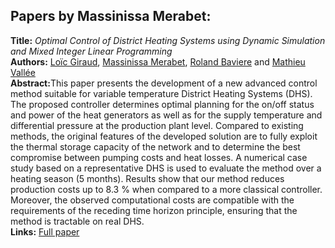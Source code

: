 <h2>Papers by Massinissa Merabet:</h2>
<p>
<b>Title:</b> <i> Optimal Control of District Heating Systems using Dynamic Simulation and Mixed Integer Linear Programming </i> <br />
<b>Authors:</b> <a href="../authors/author_87.html">Loïc Giraud</a>, <a href="../authors/author_178.html">Massinissa Merabet</a>, <a href="../authors/author_20.html">Roland Baviere</a> and <a href="../authors/author_285.html">Mathieu Vallée</a><br />
<b>Abstract:</b>This paper presents the development of a new advanced control method suitable for variable temperature District Heating Systems (DHS). The proposed controller determines optimal planning for the on/off status and power of the heat generators as well as for the supply temperature and differential pressure at the production plant level. Compared to existing methods, the original features of the developed solution are to fully exploit the thermal storage capacity of the network and to determine the best compromise between pumping costs and heat losses. A numerical case study based on a representative DHS is used to evaluate the method over a heating season (5 months). Results show that our method reduces production costs up to 8.3 % when compared to a more classical controller. Moreover, the observed computational costs are compatible with the requirements of the receding time horizon principle, ensuring that the method is tractable on real DHS.<br />
<b>Links:</b> <a href="../submissions/ecp17132141_GiraudMerabetBaviereVallee.pdf">Full paper</a></p>